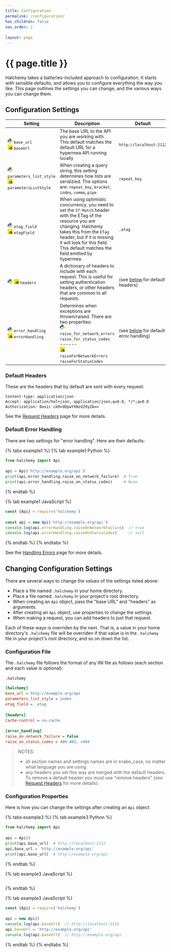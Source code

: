 ```yaml
---
title: Configuration
permalink: /configuration/
has_children: false
nav_order: 2

layout: page
---
```

# {{ page.title }}
Halchemy takes a batteries-included approach to configuration.  It starts with sensible defaults, and allows you to configure everything the way you like.  This page outlines the settings you can change, and the various ways you can change them.

## Configuration Settings

<style>
table th:first-of-type {
  width: 26%
}
table th:nth-of-type(2) {
  width: 49%
}
table th:nth-of-type(3) {
  width: 25%
}
</style>

| Setting                                                                                                                                                            | Description                                                                                                                                                                                                                                                                                                                                                                                     | Default                                                           |
|--------------------------------------------------------------------------------------------------------------------------------------------------------------------|-------------------------------------------------------------------------------------------------------------------------------------------------------------------------------------------------------------------------------------------------------------------------------------------------------------------------------------------------------------------------------------------------|-------------------------------------------------------------------|
| ![python-16.png](..%2Fassets%2Fimg%2Fpython-16.png) `base_url`<br/>![javascript-16.png](..%2Fassets%2Fimg%2Fjavascript-16.png)  `baseUrl`                          | The base URL to the API you are working with.  This default matches the default URL for a hypermea API running locally                                                                                                                                                                                                                                                                          | `http://localhost:2112`                                           |
| ![python-16.png](..%2Fassets%2Fimg%2Fpython-16.png) `parameters_list_style`<br/>![javascript-16.png](..%2Fassets%2Fimg%2Fjavascript-16.png)  `parametersListStyle` | When creating a query string, this setting determines how lists are serialzied.  The options are: `repeat_key`, `bracket`, `index`, `comma`, `pipe`                                                                                                                                                                                                                                             | `repeat_key`                                                      |
| ![python-16.png](..%2Fassets%2Fimg%2Fpython-16.png) `etag_field`<br/>![javascript-16.png](..%2Fassets%2Fimg%2Fjavascript-16.png)  `etagField`                      | When using optimistic concurrency, you need to set the `If-Match` header with the ETag of the resource you are changing.  Halchemy takes this from the `ETag` header, but if it is missing it will look for this field.  This default matches the field emitted by hypermea.                                                                                                                    | `_etag`                                                           | 
| ![python-16.png](..%2Fassets%2Fimg%2Fpython-16.png) ![javascript-16.png](..%2Fassets%2Fimg%2Fjavascript-16.png) `headers`                                          | A dictionary of headers to include with each request.  This is useful for setting authentication headers, or other headers that are common to all requests.                                                                                                                                                                                                                                     | (see [below](#default-headers) for default headers)               |
| ![python-16.png](..%2Fassets%2Fimg%2Fpython-16.png) `error_handling`<br/>![javascript-16.png](..%2Fassets%2Fimg%2Fjavascript-16.png)  `errorHandling`              | Determines when exceptions are thrown/raised.  There are two properties: <br/>![python-16.png](..%2Fassets%2Fimg%2Fpython-16.png)<br/>`raise_for_network_errors` <br/>`raise_for_status_codes`<br/>------<br/>![javascript-16.png](..%2Fassets%2Fimg%2Fjavascript-16.png)<br/>`raiseForNetworkErrors`<br/> `raiseForStatusCodes` | (see [below](#default-error-handling) for default error handling) |

### Default Headers
These are the headers that by default are sent with every request:

```
Content-type: application/json
Accept: application/hal+json, application/json;q=0.9, */*;q=0.8
Authorization: Basic cm9vdDpwYXNzd29yZA==
```
See the [Request Headers](/headers) page for more details.

### Default Error Handling
There are two settings for "error handling".  Here are their defaults:

{% tabs example1 %}
{% tab example1 Python %}
```python
from halchemy import Api

api = Api('http://example.org/api')
print(api.error_handling.raise_on_network_failure)  # True
print(api.error_handling.raise_on_status_codes)     # None
```
{% endtab %}

{% tab example1 JavaScript %}
```javascript
const {Api} = require('halchemy')

const api = new Api('http://example.org/api')
console.log(api.errorHandling.raiseOnNetworkFailure)  // true
console.log(api.errorHandling.raiseOnStatusCodes)     // null
```
{% endtab %}
{% endtabs %}

See the [Handling Errors](/errors) page for more details.

## Changing Configuration Settings
There are several ways to change the values of the settings listed above:
* Place a file named `.halchemy` in your home directory.
* Place a file named `.halchemy` in your project's root directory.
* When creating an `Api` object, pass the "base URL" and "headers" as arguments.
* After creating an `Api` object, use properties to change the settings.
* When making a request, you can add headers to just that request.

Each of these ways is overriden by the next.  That is, a value in your home directory's `.halchemy` file will be overriden if that value is in the `.halchemy` file in your project's root directory, and so on down the list.

### Configuration File
The `.halchemy` file follows the format of any INI file as follows (each section and each value is optional):

`.halchemy`
```ini
[halchemy]
base_url = http://example.org/api
parameters_list_style = index
etag_field = _etag

[headers]
Cache-control = no-cache

[error_handling]
raise_on_network_failure = False
raise_on_status_codes = 400-403, >404
```

> NOTES: 
> * all section names and settings names are in snake_case, no matter what language you are using.
> * any headers you set this way are merged with the default headers.  To remove a default header you must use "remove headers" (see [Request Headers](/headers) for more details).

### Configuration Properties
Here is how you can change the settings after creating an `Api` object:

{% tabs example3 %}
{% tab example3 Python %}
```python
from halchemy import Api

api = Api()
print(api.base_url)  # http://localhost:2112
api.base_url = 'http://example.org/api'
print(api.base_url)  # http://example.org/api
```
{% endtab %}

{% tab example3 JavaScript %}
```javascript
```
{% endtab %}

{% tab example3 JavaScript %}
```javascript
const {Api} = require('halchemy')

api = new Api()
console.log(api.baseUrl)  // http://localhost:2112
api.baseUrl = 'http://example.org/api'
console.log(api.baseUrl)  // http://example.org/api

```
{% endtab %}
{% endtabs %}
